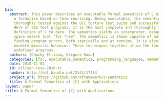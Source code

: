```yaml
---
bib:
  abstract: This paper describes an executable formal semantics of C expressed using
    a formalism based on term rewriting. Being executable, the semantics has been
    thoroughly tested against the GCC torture test suite and successfully passes over
    96\% of 715 test programs. It is the most complete and thoroughly tested formal
    definition of C to date. The semantics yields an interpreter, debugger, and state
    space search tool "for free". The semantics is shown capable of automatically
    finding program errors, both statically and at runtime. It is also used to enumerate
    nondeterministic behavior. These techniques together allow the tool to identify
    undefined programs.
  authors: [Chucky Ellison, Grigore Rosu]
  categories: [fsl, executable_semantics, programming_languages, semantics, k]
  date: 2010-11-01
  id: ellison-rosu-2010-tr
  number: http://hdl.handle.net/2142/17414
  project_url: https://github.com/kframework/c-semantics
  title: A Formal Semantics of {C} with Applications
layout: paper
title: A Formal Semantics of {C} with Applications
---
```

